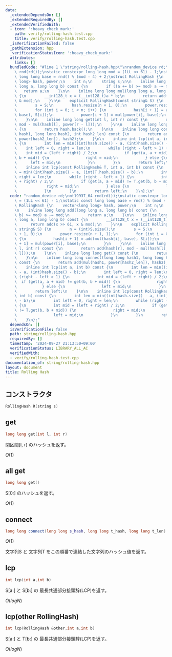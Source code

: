 ```yaml
---
data:
  _extendedDependsOn: []
  _extendedRequiredBy: []
  _extendedVerifiedWith:
  - icon: ':heavy_check_mark:'
    path: verify/rolling-hash.test.cpp
    title: verify/rolling-hash.test.cpp
  _isVerificationFailed: false
  _pathExtension: hpp
  _verificationStatusIcon: ':heavy_check_mark:'
  attributes:
    links: []
  bundledCode: "#line 1 \"string/rolling-hash.hpp\"\nrandom_device rd;\nmt19937_64\
    \ rnd(rd());\nstatic constexpr long long mod = (1LL << 61) - 1;\nstatic const\
    \ long long base = rnd() % (mod - 4) + 2;\nstruct RollingHash {\n    vector<long\
    \ long> hash, power;\n    int n;\n    string s;\n\n    inline long long add(long\
    \ long a, long long b) const {\n        if ((a += b) >= mod) a -= mod;\n     \
    \   return a;\n    }\n\n    inline long long mul(long long a, long long b) const\
    \ {\n        __int128_t x = (__int128_t)a * b;\n        return add(x >> 61, x\
    \ & mod);\n    }\n\n    explicit RollingHash(const string& S) {\n        n = (int)S.size();\n\
    \        s = S;\n        hash.resize(n + 1, 0);\n        power.resize(n + 1, 1);\n\
    \        for (int i = 0; i < n; i++) {\n            hash[i + 1] = add(mul(hash[i],\
    \ base), S[i]);\n            power[i + 1] = mul(power[i], base);\n        }\n\
    \    }\n\n    inline long long get(int l, int r) const {\n        return add(hash[r],\
    \ mod - mul(hash[l], power[r - l]));\n    }\n\n    inline long long get() const\
    \ {\n        return hash.back();\n    }\n\n    inline long long connect(long long\
    \ hash1, long long hash2, int hash2_len) const {\n        return add(mul(hash1,\
    \ power[hash2_len]), hash2);\n    }\n\n    inline int lcp(int a, int b) const\
    \ {\n        int len = min((int)hash.size() - a, (int)hash.size() - b);\n    \
    \    int left = 0, right = len;\n        while (right - left > 1) {\n        \
    \    int mid = (left + right) / 2;\n            if (get(a, a + mid) != get(b,\
    \ b + mid)) {\n                right = mid;\n            } else {\n          \
    \      left = mid;\n            }\n        }\n        return left;\n    }\n\n\
    \    inline int lcp(const RollingHash& T, int a, int b) const {\n        int len\
    \ = min((int)hash.size() - a, (int)T.hash.size() - b);\n        int left = 0,\
    \ right = len;\n        while (right - left > 1) {\n            int mid = (left\
    \ + right) / 2;\n            if (get(a, a + mid) != T.get(b, b + mid)) {\n   \
    \             right = mid;\n            } else {\n                left = mid;\n\
    \            }\n        }\n        return left;\n    }\n};\n"
  code: "random_device rd;\nmt19937_64 rnd(rd());\nstatic constexpr long long mod\
    \ = (1LL << 61) - 1;\nstatic const long long base = rnd() % (mod - 4) + 2;\nstruct\
    \ RollingHash {\n    vector<long long> hash, power;\n    int n;\n    string s;\n\
    \n    inline long long add(long long a, long long b) const {\n        if ((a +=\
    \ b) >= mod) a -= mod;\n        return a;\n    }\n\n    inline long long mul(long\
    \ long a, long long b) const {\n        __int128_t x = (__int128_t)a * b;\n  \
    \      return add(x >> 61, x & mod);\n    }\n\n    explicit RollingHash(const\
    \ string& S) {\n        n = (int)S.size();\n        s = S;\n        hash.resize(n\
    \ + 1, 0);\n        power.resize(n + 1, 1);\n        for (int i = 0; i < n; i++)\
    \ {\n            hash[i + 1] = add(mul(hash[i], base), S[i]);\n            power[i\
    \ + 1] = mul(power[i], base);\n        }\n    }\n\n    inline long long get(int\
    \ l, int r) const {\n        return add(hash[r], mod - mul(hash[l], power[r -\
    \ l]));\n    }\n\n    inline long long get() const {\n        return hash.back();\n\
    \    }\n\n    inline long long connect(long long hash1, long long hash2, int hash2_len)\
    \ const {\n        return add(mul(hash1, power[hash2_len]), hash2);\n    }\n\n\
    \    inline int lcp(int a, int b) const {\n        int len = min((int)hash.size()\
    \ - a, (int)hash.size() - b);\n        int left = 0, right = len;\n        while\
    \ (right - left > 1) {\n            int mid = (left + right) / 2;\n          \
    \  if (get(a, a + mid) != get(b, b + mid)) {\n                right = mid;\n \
    \           } else {\n                left = mid;\n            }\n        }\n\
    \        return left;\n    }\n\n    inline int lcp(const RollingHash& T, int a,\
    \ int b) const {\n        int len = min((int)hash.size() - a, (int)T.hash.size()\
    \ - b);\n        int left = 0, right = len;\n        while (right - left > 1)\
    \ {\n            int mid = (left + right) / 2;\n            if (get(a, a + mid)\
    \ != T.get(b, b + mid)) {\n                right = mid;\n            } else {\n\
    \                left = mid;\n            }\n        }\n        return left;\n\
    \    }\n};"
  dependsOn: []
  isVerificationFile: false
  path: string/rolling-hash.hpp
  requiredBy: []
  timestamp: '2024-09-27 21:13:50+09:00'
  verificationStatus: LIBRARY_ALL_AC
  verifiedWith:
  - verify/rolling-hash.test.cpp
documentation_of: string/rolling-hash.hpp
layout: document
title: Rolling Hash
---
```


## コンストラクタ

```cpp
RollingHash R(string s)
```

## get

```cpp
long long get(int l, int r)
```

閉区間[l, r) のハッシュを返す。

$O(1)$

## all get

```cpp
long long get()
```

S[0:] のハッシュを返す。

$O(1)$

## connect

```cpp
long long connect(long long s_hash, long long t_hash, long long t_len)
```
$O(1)$

文字列S と 文字列T をこの順番で連結した文字列のハッシュ値を返す。

## lcp

```cpp
int lcp(int a,int b)
```

S[a:] と S[b:] の 最長共通部分接頭辞(LCP)を返す。

$O(logN)$

## lcp(other RollingHash)

```cpp
int lcp(RollingHash &other,int a,int b)
```

S[a:] と T[b:] の 最長共通部分接頭辞(LCP)を返す。

$O(logN)$
